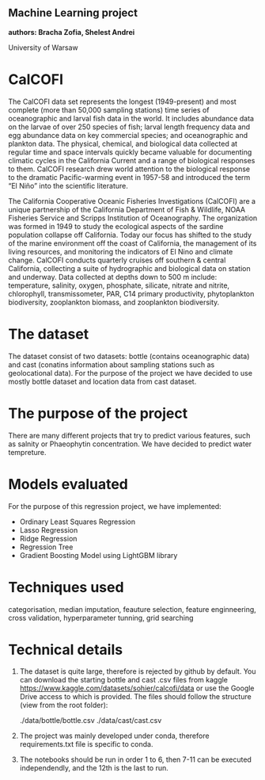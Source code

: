 ## Machine Learning project

**authors: Bracha Zofia, Shelest Andrei**

University of Warsaw

# CalCOFI 
The CalCOFI data set represents the longest (1949-present) and most complete (more than 50,000 sampling stations) time series of oceanographic and larval fish data in the world. It includes abundance data on the larvae of over 250 species of fish; larval length frequency data and egg abundance data on key commercial species; and oceanographic and plankton data. The physical, chemical, and biological data collected at regular time and space intervals quickly became valuable for documenting climatic cycles in the California Current and a range of biological responses to them. CalCOFI research drew world attention to the biological response to the dramatic Pacific-warming event in 1957-58 and introduced the term “El Niño” into the scientific literature.

The California Cooperative Oceanic Fisheries Investigations (CalCOFI) are a unique partnership of the California Department of Fish & Wildlife, NOAA Fisheries Service and Scripps Institution of Oceanography. The organization was formed in 1949 to study the ecological aspects of the sardine population collapse off California. Today our focus has shifted to the study of the marine environment off the coast of California, the management of its living resources, and monitoring the indicators of El Nino and climate change. CalCOFI conducts quarterly cruises off southern & central California, collecting a suite of hydrographic and biological data on station and underway. Data collected at depths down to 500 m include: temperature, salinity, oxygen, phosphate, silicate, nitrate and nitrite, chlorophyll, transmissometer, PAR, C14 primary productivity, phytoplankton biodiversity, zooplankton biomass, and zooplankton biodiversity.

# The dataset

The dataset consist of two datasets: bottle (contains oceanographic data) and cast (conatins information about sampling stations such as geolocational data). For the purpose of the project we have decided to use mostly bottle dataset and location data from cast dataset.

# The purpose of the project
There are many different projects that try to predict various features, such as salnity or Phaeophytin concentration. We have decided to predict water tempreture.

# Models evaluated
For the purpose of this regression project, we have implemented:
* Ordinary Least Squares Regression
* Lasso Regression
* Ridge Regression
* Regression Tree
* Gradient Boosting Model using LightGBM library

# Techniques used
categorisation, median imputation, feauture selection, feature enginneering, cross validation, hyperparameter tunning, grid searching

# Technical details

1. The dataset is quite large, therefore is rejected by github by default. You can download the starting bottle and cast .csv files from kaggle https://www.kaggle.com/datasets/sohier/calcofi/data or use the Google Drive access to which is provided. The files should follow the structure (view from the root folder):

    ./data/bottle/bottle.csv
    ./data/cast/cast.csv

2. The project was mainly developed under conda, therefore requirements.txt file is specific to conda.

3. The notebooks should be run in order 1 to 6, then 7-11 can be executed independendly, and the 12th is the last to run.

